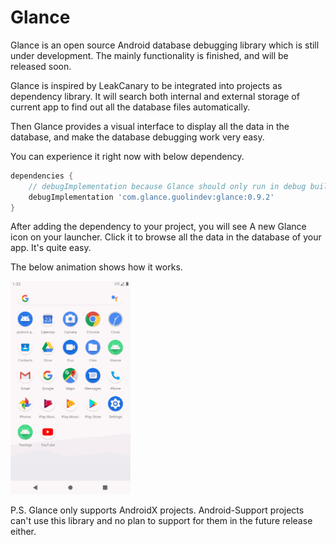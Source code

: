 # Glance

Glance is an open source Android database debugging library which is still under development. The mainly functionality is finished, and will be released soon.

Glance is inspired by LeakCanary to be integrated into projects as dependency library. It will search both internal and external storage of current app to find out all the database files automatically.

Then Glance provides a visual interface to display all the data in the database, and make the database debugging work very easy.

You can experience it right now with below dependency.

```groovy
dependencies {
    // debugImplementation because Glance should only run in debug builds.
    debugImplementation 'com.glance.guolindev:glance:0.9.2'
}
```

After adding the dependency to your project, you will see A new Glance icon on your launcher. Click it to browse all the data in the database of your app. It's quite easy.

The below animation shows how it works.

<img src="screenshots/1.gif" width="38%" />

P.S. Glance only supports AndroidX projects. Android-Support projects can't use this library and no plan to support for them in the future release either.